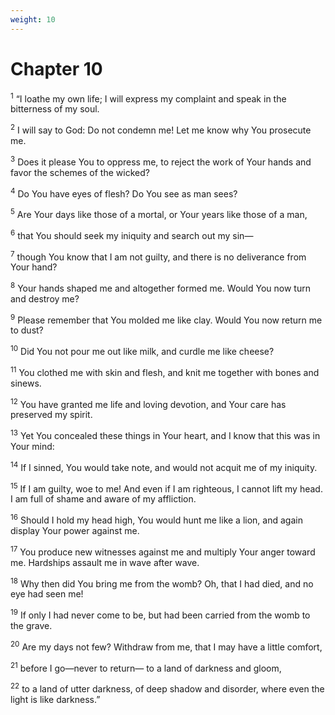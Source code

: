 ```yaml
---
weight: 10
---
```


# Chapter 10

<sup>1</sup> “I loathe my own life; I will express my complaint and speak in the bitterness of my soul. 

<sup>2</sup> I will say to God: Do not condemn me! Let me know why You prosecute me. 

<sup>3</sup> Does it please You to oppress me, to reject the work of Your hands and favor the schemes of the wicked? 

<sup>4</sup> Do You have eyes of flesh? Do You see as man sees? 

<sup>5</sup> Are Your days like those of a mortal, or Your years like those of a man, 

<sup>6</sup> that You should seek my iniquity and search out my sin— 

<sup>7</sup> though You know that I am not guilty, and there is no deliverance from Your hand? 

<sup>8</sup> Your hands shaped me and altogether formed me. Would You now turn and destroy me? 

<sup>9</sup> Please remember that You molded me like clay. Would You now return me to dust? 

<sup>10</sup> Did You not pour me out like milk, and curdle me like cheese? 

<sup>11</sup> You clothed me with skin and flesh, and knit me together with bones and sinews. 

<sup>12</sup> You have granted me life and loving devotion, and Your care has preserved my spirit. 

<sup>13</sup> Yet You concealed these things in Your heart, and I know that this was in Your mind: 

<sup>14</sup> If I sinned, You would take note, and would not acquit me of my iniquity. 

<sup>15</sup> If I am guilty, woe to me! And even if I am righteous, I cannot lift my head. I am full of shame and aware of my affliction. 

<sup>16</sup> Should I hold my head high, You would hunt me like a lion, and again display Your power against me. 

<sup>17</sup> You produce new witnesses against me and multiply Your anger toward me. Hardships assault me in wave after wave. 

<sup>18</sup> Why then did You bring me from the womb? Oh, that I had died, and no eye had seen me! 

<sup>19</sup> If only I had never come to be, but had been carried from the womb to the grave. 

<sup>20</sup> Are my days not few? Withdraw from me, that I may have a little comfort, 

<sup>21</sup> before I go—never to return— to a land of darkness and gloom, 

<sup>22</sup> to a land of utter darkness, of deep shadow and disorder, where even the light is like darkness.” 


